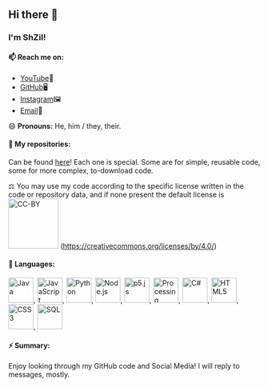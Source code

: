 ## Hi there 👋
### I'm ShZil!

#### 📫 Reach me on:
- [YouTube](https://www.youtube.com/channel/UCqldfULto9JNa4lXbpM6Oxg)🔺
- [GitHub](https://github.com/ShZil)🖥️
- [Instagram](https://www.instagram.com/shzilofficial/)🖼️
- [Email](shzil333@gmail.com)📧

😄 **Pronouns:** He, him / they, their.

#### 🔭 My repositories:
Can be found [here](https://github.com/ShZil?tab=repositories)!
Each one is special. Some are for simple, reusable code, some for more complex, to-download code.

⚖️ You may use my code according to the specific license written in the code or repository data, and if none present the default license is
<img src="https://mirrors.creativecommons.org/presskit/buttons/88x31/png/by.png" alt="CC-BY" width="100"> (https://creativecommons.org/licenses/by/4.0/)

#### 💬 Languages:
<img src="https://upload.wikimedia.org/wikipedia/en/3/30/Java_programming_language_logo.svg"
alt="Java"
height="50"/>,
<img src="https://miro.medium.com/max/720/1*LjR0UrFB2a__5h1DWqzstA.png"
alt="JavaScript"
height="50"/>,
<img src="https://camo.githubusercontent.com/91de473fa3f2f749a56effc3e64f1049d108251f/68747470733a2f2f75706c6f61642e77696b696d656469612e6f72672f77696b6970656469612f636f6d6d6f6e732f7468756d622f632f63332f507974686f6e2d6c6f676f2d6e6f746578742e7376672f37363870782d507974686f6e2d6c6f676f2d6e6f746578742e7376672e706e67" alt="Python" width="50"/>,
<img src="https://i.dlpng.com/static/png/511529_preview.png"
alt="Node.js"
height="50"/>,
<img src="https://miro.medium.com/max/300/1*h9G7gjWQeQVwqkbhHVvOQg.png"
alt="p5.js"
height="50"/>,
<img src="https://upload.wikimedia.org/wikipedia/commons/2/2e/Processing_3_logo.png"
alt="Processing"
height="50"/>,
<img src="https://pluralsight.imgix.net/paths/path-icons/csharp-e7b8fcd4ce.png"
alt="C#"
height="50"/>, <img src="https://upload.wikimedia.org/wikipedia/commons/thumb/6/61/HTML5_logo_and_wordmark.svg/1200px-HTML5_logo_and_wordmark.svg.png"
alt="HTML5"
height="50"/>, <img src="https://upload.wikimedia.org/wikipedia/commons/thumb/d/d5/CSS3_logo_and_wordmark.svg/1200px-CSS3_logo_and_wordmark.svg.png"
alt="CSS3"
height="50"/>, <img src="https://cloudblogs.microsoft.com/uploads/prod/sites/32/2020/05/SQL.png"
alt="SQL"
height="50"/>

#### ⚡ Summary:
Enjoy looking through my GitHub code and Social Media!
I will reply to messages, mostly.
